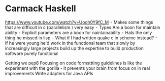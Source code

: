 # Carmack Haskell
https://www.youtube.com/watch?v=Uooh0Y9fC_M
  ⁃ Makes some things that are difficult in c (parallelism ) very easy
  ⁃ Types Are a boon for maintain ability
  ⁃ Explicit parameters are a boon for naintainability
  ⁃ Hats the only thing he missed in lisp
  ⁃ What if I had written quake c in scheme instead?
  ⁃ If he were young he'd work in the functional team that slowly by increasingly large projects build up the expertise to build production software purely functional

Getting we pep8
Focusing on code formsttting guidelines is like the experiment with the gorilla - it prevents your brain from focus on in real improvements
Write adapters for Java APIs 
